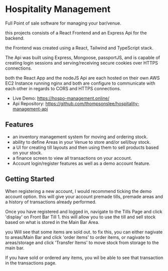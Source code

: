 # Hospitality Management

Full Point of sale software for managing your bar/venue.

this projects consists of a React Frontend and an Express Api for the backend.

the Frontend was created using a React, Tailwind and TypeScript stack.

The Api was built using Express, Mongoose, passportJS, and is capable of creating login sessions and serving/receiving secure cookies over HTTPS connections.

both the React App and the nodeJS Api are each hosted on their own AWS EC2 Instance running nginx and both are configure to communicate with each other in regards to CORS and HTTPS connections.

* Live Demo: https://hospo-management.online/
* Api Repository: https://github.com/thompsonslee/hospitality-management-api


## Features


* an inventory management system for moving and ordering stock.
* ability to define Areas in your Venue to store and/or sell/buy stock.
* a UI for creating till layouts and then using them to sell products based on your stock.
* a finance screen to view all transactions on your account.
* Account login/register features as well as a demo account feature.
## Getting Started

When registering a new account, I would recommend ticking the demo account option. this will give your account premade tills, premade areas and a history of transactions already performed.

Once you have registered and logged in, navigate to the Tills Page and click 'display' on Front Bar Till 1. this will allow you to use the till and sell stock based on what is stored in the Main Bar Area.

you Will see that some items are sold out. to fix this, you can either nagivate to areas/Main Bar and click 'order items' to order items, or nagivate to areas/storage and click 'Transfer Items' to move stock from storage to the main bar. 

If you have sold or ordered any items, you wil be able to see that transaction in the transactions page.
